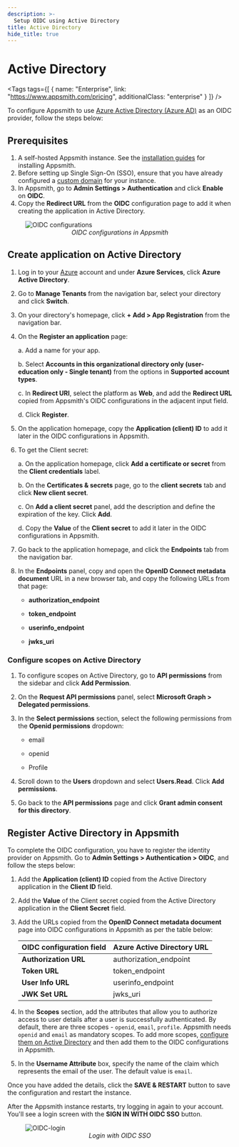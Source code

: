 ```yaml
---
description: >-
  Setup OIDC using Active Directory
title: Active Directory
hide_title: true
---
```


<!-- vale off -->

<div className="tag-wrapper">
 <h1>Active Directory</h1>

<Tags
tags={[
{ name: "Enterprise", link: "https://www.appsmith.com/pricing", additionalClass: "enterprise" }
]}
/>

</div>

<!-- vale on -->

To configure Appsmith to use [Azure Active Directory (Azure AD)](https://portal.azure.com/#allservices) as an OIDC provider, follow the steps below:

## Prerequisites

1. A self-hosted Appsmith instance. See the [installation guides](/getting-started/setup/installation-guides) for installing Appsmith.
2. Before setting up Single Sign-On (SSO), ensure that you have already configured a [custom domain](/getting-started/setup/instance-configuration/custom-domain) for your instance.
3. In Appsmith, go to **Admin Settings > Authentication** and click **Enable** on  **OIDC**.
4. Copy the **Redirect URL** from the **OIDC** configuration page to add it when creating the application in Active Directory. 

<figure>
  <img src="/img/oidc-configurations-in-appsmith.png" style= {{width:"600px", height:"auto"}} alt="OIDC configurations"/>
  <figcaption align = "center"><i>OIDC configurations in Appsmith</i></figcaption>
</figure>

## Create application on Active Directory

1. Log in to your [Azure](https://portal.azure.com/#allservices) account and under **Azure Services**, click **Azure Active Directory**.
2. Go to **Manage Tenants** from the navigation bar, select your directory and click **Switch**.
3. On your directory's homepage, click **+ Add > App Registration** from the navigation bar.
4. On the **Register an application** page:

   a. Add a name for your app.

   b. Select **Accounts in this organizational directory only (user-education only - Single tenant)** from the options in **Supported account types**.

   c. In **Redirect URI**, select the platform as **Web**, and add the **Redirect URL** copied from Appsmith's OIDC configurations in the adjacent input field.

   d. Click **Register**.

5. On the application homepage, copy the **Application (client) ID** to add it later in the OIDC configurations in Appsmith.
6. To get the Client secret:

   a. On the application homepage, click **Add a certificate or secret** from the **Client credentials** label.

   b. On the **Certificates & secrets** page, go to the **client secrets** tab and click **New client secret**.

   c. On **Add a client secret** panel, add the description and define the expiration of the key. Click **Add**.

   d. Copy the **Value** of the **Client secret** to add it later in the OIDC configurations in Appsmith.

7. Go back to the application homepage, and click the **Endpoints** tab from the navigation bar. 
8. In the **Endpoints** panel, copy and open the **OpenID Connect metadata document** URL in a new browser tab, and copy the following URLs from that page:

   - **authorization_endpoint**

   - **token_endpoint**

   - **userinfo_endpoint**

   - **jwks_uri**

### Configure scopes on Active Directory

1. To configure scopes on Active Directory, go to **API permissions** from the sidebar and click **Add Permission**.
2. On the **Request API permissions** panel, select **Microsoft Graph > Delegated permissions**.
3. In the **Select permissions** section, select the following permissions from the **Openid permissions** dropdown:

   - email

   - openid

   - Profile

4. Scroll down to the **Users** dropdown and select **Users.Read**. Click **Add permissions**.
5. Go back to the **API permissions** page and click **Grant admin consent for this directory**.


## Register Active Directory in Appsmith

To complete the OIDC configuration, you have to register the identity provider on Appsmith. Go to **Admin Settings > Authentication > OIDC**, and follow the steps below:

1. Add the  **Application (client) ID** copied from the Active Directory application in the  **Client ID** field. 

2. Add the **Value** of the Client secret copied from the Active Directory application in the  **Client Secret** field.

3. Add the URLs copied from the **OpenID Connect metadata document** page into OIDC configurations in Appsmith as per the table below:

   | **OIDC configuration field** | **Azure Active Directory URL** |
   | ---------------------------------------- | ---------------------------------------- |
   | **Authorization URL**                 | authorization_endpoint                        |
   | **Token URL**                          | token_endpoint                                |
   | **User Info URL**                      | userinfo_endpoint                            |
   | **JWK Set URL**                        | jwks_uri                              |


4. In the **Scopes** section, add the attributes that allow you to authorize access to user details after a user is successfully authenticated. By default, there are three scopes - `openid`, `email`, `profile`. Appsmith needs `openid` and `email` as mandatory scopes. To add more scopes, [configure them on Active Directory](#configure-scopes-on-active-directory) and then add them to the OIDC configurations in Appsmith. 

5. In the **Username Attribute** box, specify the name of the claim which represents the email of the user. The default value is `email`.

Once you have added the details, click the **SAVE & RESTART** button to save the configuration and restart the instance. 

After the Appsmith instance restarts, try logging in again to your account. You'll see a login screen with the **SIGN IN WITH OIDC SSO** button.

<figure>
  <img src="/img/Appsmith-Login-Screen-Shows-OIDC.png" style= {{width:"400px", height:"auto"}} alt="OIDC-login"/>
  <figcaption align = "center"><i>Login with OIDC SSO </i></figcaption>
</figure>
